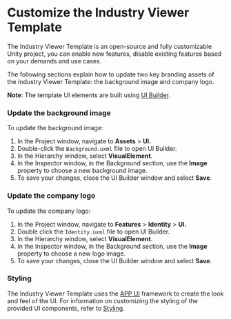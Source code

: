 # Customize the Industry Viewer Template

The Industry Viewer Template is an open-source and fully customizable Unity project, you can enable new features, disable existing features based on your demands and use cases.

The following sections explain how to update two key branding assets of the Industry Viewer Template: the background image and company logo.

**Note**: The template UI elements are built using [UI Builder](https://docs.unity3d.com/Manual/UIBuilder.html).

### Update the background image

To update the background image:

1. In the Project window, navigate to **Assets** > **UI.**  
2. Double-click the `Background.uxml` file to open UI Builder.  
3. In the Hierarchy window, select **VisualElement**.  
4. In the Inspector window, in the Background section, use the **Image** property to choose a new background image.  
5. To save your changes, close the UI Builder window and select **Save**.

### Update the company logo

To update the company logo:

1. In the Project window, navigate to **Features** > **Identity** > **UI.**  
2. Double click the `Identity.uxml` file to open UI Builder.  
3. In the Hierarchy window, select **VisualElement**.  
4. In the Inspector window, in the Background section, use the **Image** property to choose a new logo image.  
5. To save your changes, close the UI Builder window and select **Save**.

### Styling

The Industry Viewer Template uses the [APP UI](https://docs.unity3d.com/Packages/com.unity.dt.app-ui@1.2/manual/index.html) framework to create the look and feel of the UI. For information on customizing the styling of the provided UI components, refer to [Styling](https://docs.unity3d.com/Packages/com.unity.dt.app-ui@1.2/manual/styling.html).